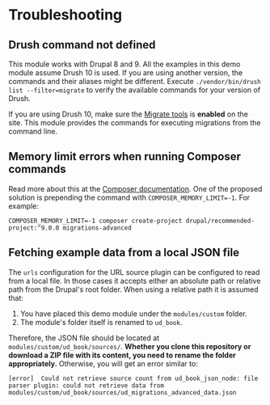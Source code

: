# Troubleshooting

## Drush command not defined

This module works with Drupal 8 and 9. All the examples in this demo module assume Drush 10 is used. If you are using another version, the commands and their aliases might be different. Execute `./vendor/bin/drush list --filter=migrate` to verify the available commands for your version of Drush.

If you are using Drush 10, make sure the [Migrate tools](https://www.drupal.org/project/migrate_tools) is **enabled** on the site. This module provides the commands for executing migrations from the command line.

## Memory limit errors when running Composer commands

Read more about this at the [Composer documentation](https://getcomposer.org/doc/articles/troubleshooting.md#memory-limit-errors). One of the proposed solution is prepending the command with `COMPOSER_MEMORY_LIMIT=-1`. For example:

`COMPOSER_MEMORY_LIMIT=-1 composer create-project drupal/recommended-project:^9.0.0 migrations-advanced`

## Fetching example data from a local JSON file

The `urls` configuration for the URL source plugin can be configured to read from a local file. In those cases it accepts either an absolute path or relative path from the Drupal's root folder. When using a relative path it is assumed that:

1. You have placed this demo module under the `modules/custom` folder.
1. The module's folder itself is renamed to `ud_book`.

Therefore, the JSON file should be located at `modules/custom/ud_book/sources/`. **Whether you clone this repository or download a ZIP file with its content, you need to rename the folder appropriately.** Otherwise, you will get an error similar to:

```
[error]  Could not retrieve source count from ud_book_json_node: file parser plugin: could not retrieve data from modules/custom/ud_book/sources/ud_migrations_advanced_data.json
```



